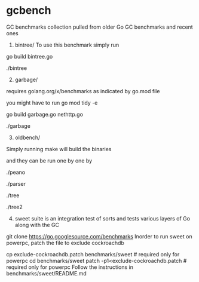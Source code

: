# gcbench
GC benchmarks collection pulled from older Go GC benchmarks and recent ones

1. bintree/
To use this benchmark simply run 

go build bintree.go 

./bintree 

2. garbage/ 

requires golang.org/x/benchmarks as indicated by go.mod file 

you might have to run go mod tidy -e 

go build garbage.go nethttp.go 

./garbage

3. oldbench/

Simply running make will build the binaries

and they can be run one by one by

./peano 

./parser

./tree 

./tree2

4. sweet suite is an integration test of sorts and tests various layers of Go along with the GC 

git clone https://go.googlesource.com/benchmarks
Inorder to run sweet on powerpc, patch the file to exclude cockroachdb 

cp exclude-cockroachdb.patch benchmarks/sweet # required only for powerpc
cd benchmarks/sweet 
patch -p1<exclude-cockroachdb.patch # required only for powerpc 
Follow the instructions in benchmarks/sweet/README.md

